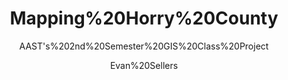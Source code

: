 ---
  audience: "high_school"
  author: "Evan%20Sellers"
  description: "AAST%20High%20School's%202nd%20Semester%20GIS%20Class%20will%20be%20working%20to%20map%20various%20features%20in%20Horry%20County%20throughout%20the%20Spring%202024%20Semester.%20"
  difficulty: "beginner"
  date_posted: "2024-02-14"
  osm_username: "GeoByTheBeach"
  filename: "None"
  video_link: "https://youtu.be/MChE1jFThGw?si=FCjD4ZCvmsLahbXl"
  group: ""
  layout: "project"
  preparation_time: "less_than_one_hour"
  project_time: "flexible"
  subtitle: "AAST's%202nd%20Semester%20GIS%20Class%20Project"
  tags: "Cities%20and%20Urban%20Land%20Use,Environmental,Cultural%20Patterns%20and%20Processes,Agriculture%20Food%20Production%20and%20Rural%20Land%20Use,Historical,Political%20Organization%20of%20Space"
  thumbnail: "1707926287589-Screenshot%202024-02-14%20105738.png"
  title: "Mapping%20Horry%20County"
  type: "desktop"
  url: "2024-02-14-292653"

---